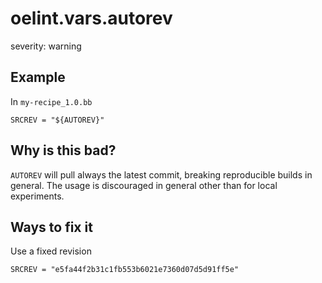 # oelint.vars.autorev

severity: warning

## Example

In ``my-recipe_1.0.bb``

```
SRCREV = "${AUTOREV}"
```

## Why is this bad?

``AUTOREV`` will pull always the latest commit, breaking reproducible builds in general.
The usage is discouraged in general other than for local experiments.

## Ways to fix it

Use a fixed revision

```
SRCREV = "e5fa44f2b31c1fb553b6021e7360d07d5d91ff5e"
```
